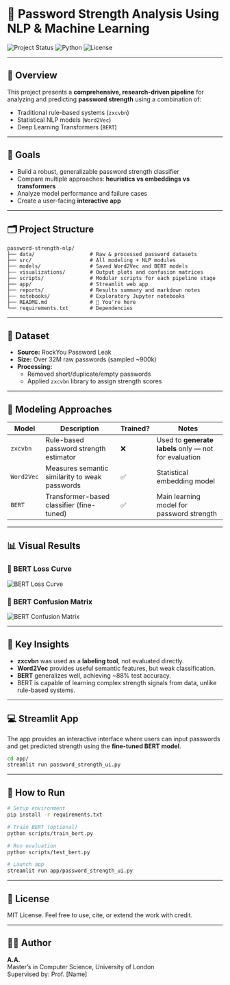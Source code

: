 
# 🔐 Password Strength Analysis Using NLP & Machine Learning

![Project Status](https://img.shields.io/badge/status-complete-brightgreen)
![Python](https://img.shields.io/badge/python-3.10+-blue)
![License](https://img.shields.io/badge/license-MIT-lightgrey)

---

## 📌 Overview

This project presents a **comprehensive, research-driven pipeline** for analyzing and predicting **password strength** using a combination of:

- Traditional rule-based systems (`zxcvbn`)
- Statistical NLP models (`Word2Vec`)
- Deep Learning Transformers (`BERT`)



---

## 🎯 Goals

- Build a robust, generalizable password strength classifier
- Compare multiple approaches: **heuristics vs embeddings vs transformers**
- Analyze model performance and failure cases
- Create a user-facing **interactive app**

---

## 🗂️ Project Structure

```
password-strength-nlp/
├── data/                  # Raw & processed password datasets
├── src/                   # All modeling + NLP modules
├── models/                # Saved Word2Vec and BERT models
├── visualizations/        # Output plots and confusion matrices
├── scripts/               # Modular scripts for each pipeline stage
├── app/                   # Streamlit web app
├── reports/               # Results summary and markdown notes
├── notebooks/             # Exploratory Jupyter notebooks
├── README.md              # 🔐 You're here
└── requirements.txt       # Dependencies
```

---

## 🧠 Dataset

- **Source:** RockYou Password Leak
- **Size:** Over 32M raw passwords (sampled ~900k)
- **Processing:**
  - Removed short/duplicate/empty passwords
  - Applied `zxcvbn` library to assign strength scores

---

## 🧠 Modeling Approaches

| Model       | Description                                      | Trained? | Notes                                     |
|-------------|--------------------------------------------------|----------|-------------------------------------------|
| `zxcvbn`    | Rule-based password strength estimator           | ❌       | Used to **generate labels** only — not for evaluation |
| `Word2Vec`  | Measures semantic similarity to weak passwords   | ✅       | Statistical embedding model               |
| `BERT`      | Transformer-based classifier (fine-tuned)        | ✅       | Main learning model for password strength |

---

## 📊 Visual Results

### 🔷 BERT Loss Curve  
![BERT Loss Curve](https://i.postimg.cc/qNvMxzLQ/Screenshot-2025-07-22-201408.png)

### 🔶 BERT Confusion Matrix  
![BERT Confusion Matrix](https://i.postimg.cc/LnT8Pzzn/Screenshot-2025-07-22-201255.png)

---

## 🧪 Key Insights

- **zxcvbn** was used as a **labeling tool**, not evaluated directly.
- **Word2Vec** provides useful semantic features, but weak classification.
- **BERT** generalizes well, achieving ~88% test accuracy.
- BERT is capable of learning complex strength signals from data, unlike rule-based systems.

---

## 💻 Streamlit App

The app provides an interactive interface where users can input passwords and get predicted strength using the **fine-tuned BERT model**.

```bash
cd app/
streamlit run password_strength_ui.py
```

---

## 🚀 How to Run

```bash
# Setup environment
pip install -r requirements.txt

# Train BERT (optional)
python scripts/train_bert.py

# Run evaluation
python scripts/test_bert.py

# Launch app
streamlit run app/password_strength_ui.py
```

---

## 📄 License

MIT License. Feel free to use, cite, or extend the work with credit.

---

## 👨‍🎓 Author

**A.A.**  
Master’s in Computer Science, University of London  
Supervised by: Prof. [Name]
